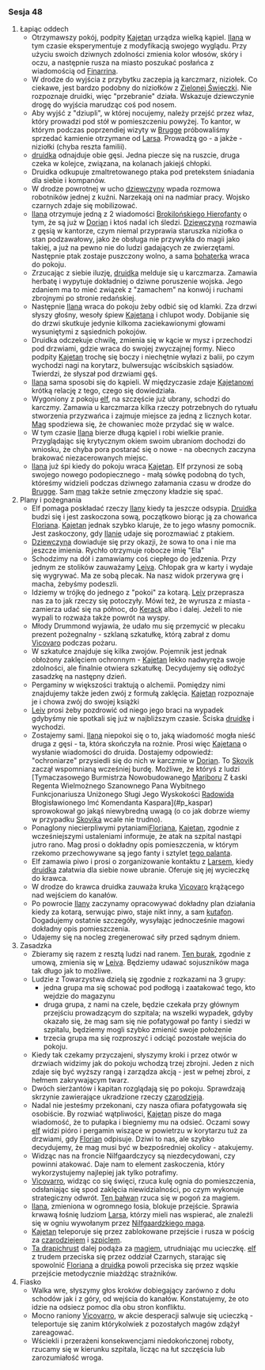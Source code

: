 ### Sesja 48
1. Łapiąc oddech
    - Otrzymawszy pokój, podpity [Kajetan](#g_kajetan) urządza wielką kąpiel. [Ilana](#g_ilana) w tym czasie eksperymentuje z modyfikacją swojego wyglądu. Przy użyciu swoich dziwnych zdolności zmienia kolor włosów, skóry i oczu, a następnie rusza na miasto poszukać posłańca z wiadomością od [Finarrina](#p_druid_finarrin).
    - W drodze do wyjścia z przybytku zaczepia ją karczmarz, niziołek. Co ciekawe, jest bardzo podobny do niziołków z [Zielonej Świeczki](#l_zielona_swieczka). Nie rozpoznaje druidki, więc "przebranie" działa. Wskazuje dziewczynie drogę do wyjścia marudząc coś pod nosem.
    - Aby wyjść z "dziupli", w której nocujemy, należy przejść przez właz, który prowadzi pod stół w pomieszczeniu powyżej. To kantor, w którym podczas poprzendiej wizyty w [Brugge](#l_m_brugge) próbowaliśmy sprzedać kamienie otrzymane od [Larsa](#p_lars). Prowadzą go - a jakże - niziołki (chyba reszta familii).
    - [druidka](#g_ilana) odnajduje obie gęsi. Jedna piecze się na ruszcie, druga czeka w kolejce, związana, na kolanach jakiejś chłopki. 
    - Druidka odkupuje zmaltretowanego ptaka pod pretekstem śniadania dla siebie i kompanów.
    - W drodze powrotnej w ucho [dziewczyny](#g_ilana) wpada rozmowa robotników jednej z kuźni. Narzekają oni na nadmiar pracy. Wojsko czarnych zdaje się mobilizować.
    - [Ilana](#g_ilana) otrzymuje jedną z 2 wiadomości [Brokilońskiego Hierofanty](#p_druid_finarrin) o tym, że są już w [Dorian](#l_dorian) i ktoś nadal ich śledzi. [Dziewczyna](#g_ilana) rozmawia z gęsią w kantorze, czym niemal przyprawia staruszka niziołka o stan podzawałowy, jako że obsługa nie przywykła do magii jako takiej, a już na pewno nie do ludzi gadających ze zwierzętami. Następnie ptak zostaje puszczony wolno, a sama [bohaterka](#g_ilana) wraca do pokoju.
    - Zrzucając z siebie iluzję, [druidka](#g_ilana) melduje się u karczmarza. Zamawia herbatę i wypytuje dokładniej o dziwne poruszenie wojska. Jego zdaniem ma to mieć związek z "zamachem" na konwój i ruchami zbrojnymi po stronie redańskiej.
    - Następnie [Ilana](#g_ilana) wraca do pokoju żeby odbić się od klamki. Zza drzwi słyszy głośny, wesoły śpiew [Kajetana](#g_kajetan) i chlupot wody. Dobijanie się do drzwi skutkuje jedynie kilkoma zaciekawionymi głowami wysuniętymi z sąsiednich pokojów. 
    - Druidka odczekuje chwilę, zmienia się w kącie w mysz i przechodzi pod drzwiami, gdzie wraca do swojej zwyczajnej formy. Nieco podpity [Kajetan](#g_kajetan) trochę się boczy i niechętnie wyłazi z balii, po czym wychodzi nagi na korytarz, bulwersując wścibskich sąsiadów. Twierdzi, że słyszał pod drzwiami gęś.
    - [Ilana](#g_ilana) sama sposobi się do kąpieli. W międzyczasie zdaje [Kajetanowi](#g_kajetan) krótką relację z tego, czego się dowiedziała.
    - Wygoniony z pokoju [elf](#g_kajetan), na szczęście już ubrany, schodzi do karczmy. Zamawia u karczmarza kilka rzeczy potrzebnych do rytuału stworzenia przyzwańca i zajmuje miejsce za jedną z licznych kotar. [Mag](#g_kajetan) spodziewa się, że chowaniec może przydać się w walce.
    - W tym czasie [Ilana](#g_ilana) bierze długą kąpiel i robi wielkie pranie. Przyglądając się krytycznym okiem swoim ubraniom dochodzi do wniosku, że chyba pora postarać się o nowe - na obecnych zaczyna brakować niezacerowanych miejsc.
    - [Ilana](#g_ilana) już śpi kiedy do pokoju wraca [Kajetan](#g_kajetan). Elf przynosi ze sobą swojego nowego podopiecznego - małą sówkę podobną do tych, któreśmy widzieli podczas dziwnego załamania czasu w drodze do [Brugge](#l_brugge). Sam [mag](#g_kajetan) także setnie zmęczony kładzie się spać.
2. Plany i pożegnania
    - Elf pomaga poskładać rzeczy [Ilany](#g_ilana) kiedy ta jeszcze odsypia. [Druidka](#g_ilana) budzi się i jest zaskoczona sową, początkowo biorąc ją za chowańca [Floriana](#p_florian_z_vicovaro). [Kajetan](#g_kajetan) jednak szybko klaruje, że to jego własny pomocnik. Jest zaskoczony, gdy [Ilanie](#g_ilana) udaje się porozmawiać z ptakiem. 
    - [Dziewczyna](#g_ilana) dowiaduje się przy okazji, że sowa to ona i nie ma jeszcze imienia. Rychło otrzymuje robocze imię "Ela"
    - Schodzimy na dół i zamawiamy coś ciepłego do jedzenia. Przy jednym ze stolików zauważamy [Leiva](#p_leiv). Chłopak gra w karty i wydaje się wygrywać. Ma ze sobą plecak. Na nasz widok przerywa grę i macha, żebyśmy podeszli. 
    - Idziemy w trójkę do jednego z "pokoi" za kotarą. [Leiv](#p_leiv) przeprasza nas za to jak rzeczy się potoczyły. Mówi też, że wyrusza z miasta - zamierza udać się na północ, do [Kerack](#l_kerack) albo i dalej. Jeżeli to nie wypali to rozważa także powrót na wyspy.
    - Młody Drummond wyjawia, że udało mu się przemycić w plecaku prezent pożegnalny - szklaną szkatułkę, którą zabrał z domu [Vicovaro](#p_florian_z_vicovaro) podczas pożaru. 
    - W szkatułce znajduje się kilka zwojów. Pojemnik jest jednak obłożony zaklęciem ochronnym - [Kajetan](#g_kajetan) lekko nadwyręża swoje zdolności, ale finalnie otwiera szkatułkę. Decydujemy się odłożyć zasadzkę na następny dzień.
    - Pergaminy w większości traktują o alchemii. Pomiędzy nimi znajdujemy także jeden zwój z formułą zaklęcia. [Kajetan](#g_kajetan) rozpoznaje je i chowa zwój do swojej książki
    - [Leiv](#p_leiv) prosi żeby pozdrowić od niego jego braci na wypadek gdybyśmy nie spotkali się już w najbliższym czasie. Ściska [druidkę](#g_ilana) i wychodzi.
    - Zostajemy sami. [Ilana](#g_ilana) niepokoi się o to, jaką wiadomość mogła nieść druga z gęsi - ta, która skończyła na rożnie. Prosi więc [Kajetana](#g_kajetan) o wysłanie wiadomości do druida. Dostajemy odpowiedź: "ochroniarze" przysiedli się do nich w karczmie w [Dorian](#l_dorian). To [Skovik](#p_skovik) zaczął wspomnianą wcześniej burdę. Możliwe, że któryś z ludzi [Tymaczasowego Burmistrza Nowobudowanego [Mariboru](#l_maribor) Z Łaski Regenta Wielmożnego Szanownego Pana Wybitnego Funkcjonariusza Uniżonego Sługi Jego Wyskokości [Radowida](#p_krol_radowid) Błogisławionego Imć Komendanta Kaspara](#p_kaspar) sprowokował go jakąś niewybredną uwagą (o co jak dobrze wiemy w przypadku [Skovika](#p_skovik) wcale nie trudno).
    - Ponaglony niecierpliwymi pytaniami[Floriana](#p_florian_z_vicovaro), [Kajetan](#g_kajetan), zgodnie z wcześniejszymi ustaleniami informuje, że atak na szpital nastąpi jutro rano. Mag prosi o dokładny opis pomieszczenia, w którym rzekomo przechowywane są jego fanty i sztylet [tego palanta](#p_lars).
    - Elf zamawia piwo i prosi o zorganizowanie kontaktu z [Larsem](#p_lars), kiedy [druidka](#g_ilana) załatwia dla siebie nowe ubranie. Oferuje się jej wycieczkę do krawca.
    - W drodze do krawca druidka zauważa kruka [Vicovaro](#p_florian_z_vicovaro) krążącego nad wejściem do kanałów.
    - Po powrocie [Ilany](#g_ilana) zaczynamy opracowywać dokładny plan działania kiedy za kotarą, serwując piwo, staje nikt inny, a sam [kutafon](#p_lars). Dogadujemy ostatnie szczegóły, wysyłając jednocześnie magowi dokładny opis pomieszczenia.
    - Udajemy się na nocleg zregenerować siły przed sądnym dniem.
2. Zasadzka
    - Zbieramy się razem z resztą ludzi nad ranem. [Ten burak](#p_lars), zgodnie z umową, zmienia się w [Leiva](#p_leiv). Będziemy udawać sojuszników maga tak długo jak to możliwe.
    - Ludzie z Towarzystwa dzielą się zgodnie z rozkazami na 3 grupy: 
        - jedna grupa ma się schować pod podłogą i zaatakować tego, kto wejdzie do magazynu 
        - druga grupa, z nami na czele, będzie czekała przy głównym przejściu prowadzącym do szpitala; na wszelki wypadek, gdyby okazało się, że mag sam się nie pofatygował po fanty i siedzi w szpitalu, będziemy mogli szybko zmienić swoje położenie
        - trzecia grupa ma się rozproszyć i odciąć pozostałe wejścia do pokoju.
    - Kiedy tak czekamy przyczajeni, słyszymy kroki i przez otwór w drzwiach widzimy jak do pokoju wchodzą trzej zbrojni. Jeden z nich zdaje się być wyższy rangą i zarządza akcją - jest w pełnej zbroi, z hełmem zakrywającym twarz.
    - Dwóch sierżantów i kapitan rozglądają się po pokoju. Sprawdzają skrzynie zawierające ukradzione rzeczy [czarodzieja](#p_florian_z_vicovaro).
    - Nadal nie jesteśmy przekonani, czy nasza ofiara pofatygowała się osobiście. By rozwiać wątpliwości, [Kajetan](#g_kajetan) pisze do maga wiadomość, że to pułapka i biegniemy mu na odsieć. Oczami sowy [elf](#g_kajetan) widzi pióro i pergamin wiszące w powietrzu w korytarzu tuż za drzwiami, gdy [Florian](#p_florian_z_vicovaro) odpisuje. Dziwi to nas, ale szybko decydujemy, że mag musi być w bezpośredniej okolicy - atakujemy.
    - Widząc nas na froncie Nilfgaardczycy są niezdecydowani, czy powinni atakować. Daje nam to element zaskoczenia, który wykorzystujemy najlepiej jak tylko potrafimy.
    - [Vicovarro](#p_florian_z_vicovaro), widząc co się święci, rzuca kulę ognia do pomieszczenia, odsłaniając się spod zaklęcia niewidzialności, po czym wykonuje strategiczny odwrót. [Ten bałwan](#p_lars) rzuca się w pogoń za magiem.
    - [Ilana](#g_ilana), zmieniona w ogromnego łosia, blokuje przejście. Sprawia krwawą łośnię ludziom [Larsa](#p_lars), którzy mieli nas wspierać, ale znaleźli się w ogniu wywołanym przez [Nilfgaardzkiego maga](#p_florian_z_vicovaro). 
    - [Kajetan](#g_kajetan) teleporuje się przez zablokowane przejście i rusza w pościg za [czarodziejem](#p_florian_z_vicovaro) i [szpiclem](#p_lars).
    - [Ta drapichrust](#p_lars) dalej podąża za [magiem](#p_florian_z_vicovaro), utrudniając mu ucieczkę. [elf](#g_kajetan) z trudem przeciska się przez oddział Czarnych, starając się spowolnić [Floriana](#p_florian_z_vicovaro) a [druidka](#g_ilana) powoli przeciska się przez wąskie przejście metodycznie miażdżąc strażników.
3. Fiasko
    - Walka wre, słyszymy głos kroków dobiegający zarówno z dołu schodów jak i z góry, od wejścia do kanałów. Konstatujemy, że oto idzie na odsiecz pomoc dla obu stron konfliktu.
    - Mocno raniony [Vicovarro](#p_florian_z_vicovaro), w akcie desperacji salwuje się ucieczką - teleportuje się zanim którykolwiek z pozostałych magów zdążył zareagować.
    - Wściekli i przerażeni konsekwencjami niedokończonej roboty, rzucamy się w kierunku szpitala, licząc na łut szczęścia lub zarozumiałość wroga.